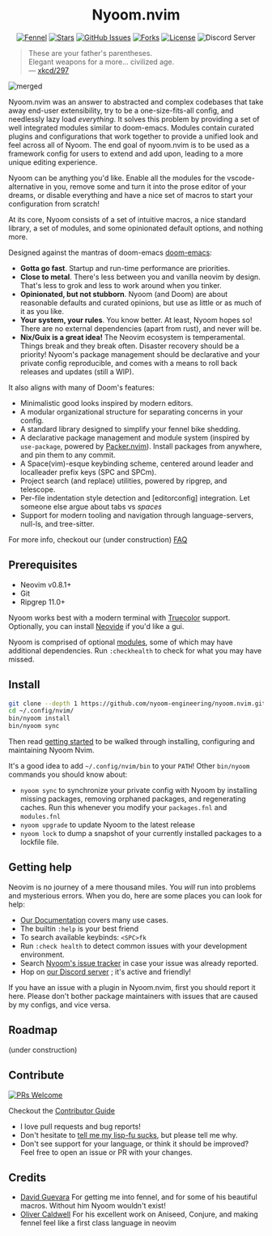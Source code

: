 <div align="center">

# Nyoom.nvim

</div>

<div align="center">

[![Fennel](https://img.shields.io/badge/Made%20with%20Fennel-2C2D72?style=for-the-badge&logo=lua&logoColor=white)](https://fennel-lang.org)
[![Stars](https://img.shields.io/github/stars/nyoom-engineering/nyoom.nvim?color=%23b66467&style=for-the-badge)](https://github.com/nyoom-engineering/nyoom.nvim/stargazers)
[![GitHub Issues](https://img.shields.io/github/issues/nyoom-engineering/nyoom.nvim?color=%238c977d&style=for-the-badge)](https://github.com/nyoom-engineering/nyoom.nvim/issues)
[![Forks](https://img.shields.io/github/forks/nyoom-engineering/nyoom.nvim?color=%23d9bc8c&logoColor=%23151515&style=for-the-badge)](https://github.com/nyoom-engineering/nyoom.nvim/network/members)
[![License](https://img.shields.io/github/license/nyoom-engineering/nyoom.nvim?color=%238da3b9&style=for-the-badge)](https://mit-license.org/)
![Discord Server](https://img.shields.io/discord/1050624267592663050?color=738adb&label=Discord&Color=white&style=for-the-badge)

</div>

> These are your father's parentheses.  
> Elegant weapons for a more... civilized age.  
— [xkcd/297](https://xkcd.com/297/)

![merged](https://user-images.githubusercontent.com/71196912/206819620-af569a8f-87ad-4b27-b08c-01bb547fa570.png)

Nyoom.nvim was an answer to abstracted and complex codebases that take away end-user extensibility, try to be a one-size-fits-all config, and needlessly lazy load *everything*. It solves this problem by providing a set of well integrated modules similar to doom-emacs. Modules contain curated plugins and configurations that work together to provide a unified look and feel across all of Nyoom. The end goal of nyoom.nvim is to be used as a framework config for users to extend and add upon, leading to a more unique editing experience.

Nyoom can be anything you'd like. Enable all the modules for the vscode-alternative in you, remove some and turn it into the prose editor of your dreams, or disable everything and have a nice set of macros to start your configuration from scratch!

At its core, Nyoom consists of a set of intuitive macros, a nice standard library, a set of modules, and some opinionated default options, and nothing more.

Designed against the mantras of doom-emacs [doom-emacs](https://github.com/hlissner/doom-emacs):

+ **Gotta go fast**. Startup and run-time performance are priorities.
+ **Close to metal**. There's less between you and vanilla neovim by design. That's less to grok and less to work around when you tinker.
+ **Opinionated, but not stubborn**. Nyoom (and Doom) are about reasonable defaults and curated opinions, but use as little or as much of it as you like.
+ **Your system, your rules**. You know better. At least, Nyoom hopes so! There are no external dependencies (apart from rust), and never will be.
+ **Nix/Guix is a great idea!** The Neovim ecosystem is temperamental. Things
break and they break often. Disaster recovery should be a priority! Nyoom's
package management should be declarative and your private config reproducible,
and comes with a means to roll back releases and updates (still a WIP).

It also aligns with many of Doom's features:

+ Minimalistic good looks inspired by modern editors.
+ A modular organizational structure for separating concerns in your config.
+ A standard library designed to simplify your fennel bike shedding.
+ A declarative package management and module system (inspired by `use-package`, powered by [Packer.nvim](https://github.com/wbthomason/packer.nvim)). Install packages from anywhere, and pin them to any commit.
+ A Space(vim)-esque keybinding scheme, centered around leader and localleader prefix keys (SPC and SPCm).
+ Project search (and replace) utilities, powered by ripgrep, and telescope.
+ Per-file indentation style detection and [editorconfig] integration. Let
someone else argue about tabs vs *spaces*
+ Support for modern tooling and navigation through language-servers, null-ls, and tree-sitter.

For more info, checkout our (under construction) [FAQ](https://github.com/nyoom-engineering/nyoom.nvim/blob/master/docs/faq.md)

## Prerequisites

+ Neovim v0.8.1+
+ Git
+ Ripgrep 11.0+

Nyoom works best with a modern terminal with [Truecolor](https://github.com/termstandard/colors) support. Optionally, you can install [Neovide](https://github.com/neovide/neovide) if you'd like a gui.

Nyoom is comprised of optional [modules](https://github.com/nyoom-engineering/nyoom.nvim/blob/master/docs/modules.md), some of which may have additional dependencies. Run `:checkhealth` to check for what you may have missed.

## Install

```bash
git clone --depth 1 https://github.com/nyoom-engineering/nyoom.nvim.git ~/.config/nvim 
cd ~/.config/nvim/
bin/nyoom install 
bin/nyoom sync
```

Then read [getting started](https://github.com/nyoom-engineering/nyoom.nvim/blob/master/docs/getting_started.md) to be walked through
installing, configuring and maintaining Nyoom Nvim.

It's a good idea to add `~/.config/nvim/bin` to your `PATH`! Other `bin/nyoom`
commands you should know about:

+ `nyoom sync` to synchronize your private config with Nyoom by installing missing
packages, removing orphaned packages, and regenerating caches. Run this
whenever you modify your `packages.fnl` and `modules.fnl`
+ `nyoom upgrade` to update Nyoom to the latest release
+ `nyoom lock` to dump a snapshot of your currently installed packages to a lockfile file.

## Getting help

Neovim is no journey of a mere thousand miles. You *will* run into problems and
mysterious errors. When you do, here are some places you can look for help:

+ [Our Documentation](https://github.com/nyoom-engineering/nyoom.nvim/blob/master/docs/) covers many use cases.
+ The builtin `:help` is your best friend
+ To search available keybinds: `<SPC>fk`
+ Run `:check health` to detect common issues with your development
environment.
+ Search [Nyoom's issue tracker](https://github.com/nyoom-engineering/nyoom.nvim/issues) in case your issue was already
reported.
+ Hop on [our Discord server](https://discord.gg/5R5DvQs9) ; it's active and friendly!

If you have an issue with a plugin in Nyoom.nvim, first you should report it here. Please don't bother package maintainers with issues that are caused by my configs, and vice versa.

## Roadmap

(under construction)

## Contribute

[![PRs Welcome](https://img.shields.io/badge/PRs-welcome-brightgreen.svg?style=flat-square)](http://makeapullrequest.com)

Checkout the [Contributor Guide](https://github.com/nyoom-engineering/nyoom.nvim/blob/master/docs/contributing.md)

+ I love pull requests and bug reports!
+ Don't hesitate to [tell me my lisp-fu
sucks](https://github.com/nyoom-engineering/nyoom.nvim/issues/new), but please tell me
why.
+ Don't see support for your language, or think it should be improved? Feel free to open an issue or PR with your changes.

## Credits

+ [David Guevara](https://github.com/datwaft) For getting me into fennel, and for some of his beautiful macros. Without him Nyoom wouldn't exist!
+ [Oliver Caldwell](https://github.com/Olical/) For his excellent work on Aniseed, Conjure, and making fennel feel like a first class language in neovim
